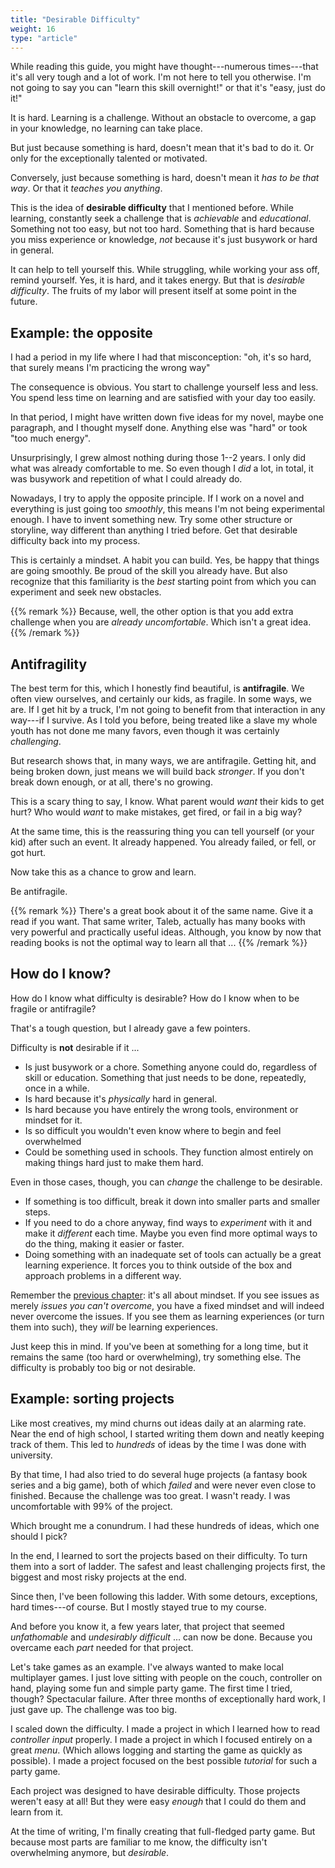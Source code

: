 ```yaml
---
title: "Desirable Difficulty"
weight: 16
type: "article"
---
```


While reading this guide, you might have thought---numerous times---that it's all very tough and a lot of work. I'm not here to tell you otherwise. I'm not going to say you can "learn this skill overnight!" or that it's "easy, just do it!"

It is hard. Learning is a challenge. Without an obstacle to overcome, a gap in your knowledge, no learning can take place.

But just because something is hard, doesn't mean that it's bad to do it. Or only for the exceptionally talented or motivated.

Conversely, just because something is hard, doesn't mean it _has to be that way_. Or that it _teaches you anything_.

This is the idea of **desirable difficulty** that I mentioned before. While learning, constantly seek a challenge that is _achievable_ and _educational_. Something not too easy, but not too hard. Something that is hard because you miss experience or knowledge, _not_ because it's just busywork or hard in general.

It can help to tell yourself this. While struggling, while working your ass off, remind yourself. Yes, it is hard, and it takes energy. But that is _desirable difficulty_. The fruits of my labor will present itself at some point in the future.

## Example: the opposite

I had a period in my life where I had that misconception: "oh, it's so hard, that surely means I'm practicing the wrong way"

The consequence is obvious. You start to challenge yourself less and less. You spend less time on learning and are satisfied with your day too easily.

In that period, I might have written down five ideas for my novel, maybe one paragraph, and I thought myself done. Anything else was "hard" or took "too much energy". 

Unsurprisingly, I grew almost nothing during those 1--2 years. I only did what was already comfortable to me. So even though I _did_ a lot, in total, it was busywork and repetition of what I could already do.

Nowadays, I try to apply the opposite principle. If I work on a novel and everything is just going too _smoothly_, this means I'm not being experimental enough. I have to invent something new. Try some other structure or storyline, way different than anything I tried before. Get that desirable difficulty back into my process.

This is certainly a mindset. A habit you can build. Yes, be happy that things are going smoothly. Be proud of the skill you already have. But also recognize that this familiarity is the _best_ starting point from which you can experiment and seek new obstacles.

{{% remark %}}
Because, well, the other option is that you add extra challenge when you are _already uncomfortable_. Which isn't a great idea.
{{% /remark %}}

## Antifragility

The best term for this, which I honestly find beautiful, is **antifragile**. We often view ourselves, and certainly our kids, as fragile. In some ways, we are. If I get hit by a truck, I'm not going to benefit from that interaction in any way---if I survive. As I told you before, being treated like a slave my whole youth has not done me many favors, even though it was certainly _challenging_.

But research shows that, in many ways, we are antifragile. Getting hit, and being broken down, just means we will build back _stronger_. If you don't break down enough, or at all, there's no growing.

This is a scary thing to say, I know. What parent would _want_ their kids to get hurt? Who would _want_ to make mistakes, get fired, or fail in a big way?

At the same time, this is the reassuring thing you can tell yourself (or your kid) after such an event. It already happened. You already failed, or fell, or got hurt. 

Now take this as a chance to grow and learn.

Be antifragile.

{{% remark %}}
There's a great book about it of the same name. Give it a read if you want. That same writer, Taleb, actually has many books with very powerful and practically useful ideas. Although, you know by now that reading books is not the optimal way to learn all that ...
{{% /remark %}}

## How do I know?

How do I know what difficulty is desirable? How do I know when to be fragile or antifragile?

That's a tough question, but I already gave a few pointers.

Difficulty is **not** desirable if it ...

* Is just busywork or a chore. Something anyone could do, regardless of skill or education. Something that just needs to be done, repeatedly, once in a while.
* Is hard because it's _physically_ hard in general.
* Is hard because you have entirely the wrong tools, environment or mindset for it.
* Is so difficult you wouldn't even know where to begin and feel overwhelmed
* Could be something used in schools. They function almost entirely on making things hard just to make them hard.

Even in those cases, though, you can _change_ the challenge to be desirable. 

* If something is too difficult, break it down into smaller parts and smaller steps.
* If you need to do a chore anyway, find ways to _experiment_ with it and make it _different_ each time. Maybe you even find more optimal ways to do the thing, making it easier or faster.
* Doing something with an inadequate set of tools can actually be a great learning experience. It forces you to think outside of the box and approach problems in a different way.

Remember the [previous chapter](../environment-and-mindset/): it's all about mindset. If you see issues as merely _issues you can't overcome_, you have a fixed mindset and will indeed never overcome the issues. If you see them as learning experiences (or turn them into such), they _will_ be learning experiences.

Just keep this in mind. If you've been at something for a long time, but it remains the same (too hard or overwhelming), try something else. The difficulty is probably too big or not desirable.

## Example: sorting projects

Like most creatives, my mind churns out ideas daily at an alarming rate. Near the end of high school, I started writing them down and neatly keeping track of them. This led to _hundreds_ of ideas by the time I was done with university.

By that time, I had also tried to do several huge projects (a fantasy book series and a big game), both of which _failed_ and were never even close to finished. Because the challenge was too great. I wasn't ready. I was uncomfortable with 99% of the project.

Which brought me a conundrum. I had these hundreds of ideas, which one should I pick?

In the end, I learned to sort the projects based on their difficulty. To turn them into a sort of ladder. The safest and least challenging projects first, the biggest and most risky projects at the end.

Since then, I've been following this ladder. With some detours, exceptions, hard times---of course. But I mostly stayed true to my course.

And before you know it, a few years later, that project that seemed _unfathomable_ and _undesirably difficult_ ... can now be done. Because you overcame each _part_ needed for that project.

Let's take games as an example. I've always wanted to make local multiplayer games. I just love sitting with people on the couch, controller on hand, playing some fun and simple party game. The first time I tried, though? Spectacular failure. After three months of exceptionally hard work, I just gave up. The challenge was too big.

I scaled down the difficulty. I made a project in which I learned how to read _controller input_ properly. I made a project in which I focused entirely on a great _menu_. (Which allows logging and starting the game as quickly as possible). I made a project focused on the best possible _tutorial_ for such a party game.

Each project was designed to have desirable difficulty. Those projects weren't easy at all! But they were easy _enough_ that I could do them and learn from it.

At the time of writing, I'm finally creating that full-fledged party game. But because most parts are familiar to me know, the difficulty isn't overwhelming anymore, but _desirable_.